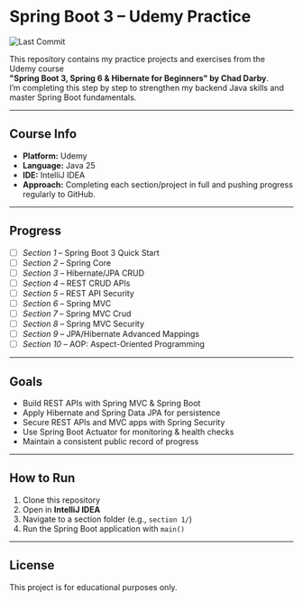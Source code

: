 # Spring Boot 3 – Udemy Practice

![Last Commit](https://img.shields.io/github/last-commit/zyad23e/spring-boot-practice?style=flat-square)

This repository contains my practice projects and exercises from the Udemy course  
**"Spring Boot 3, Spring 6 & Hibernate for Beginners" by Chad Darby**.  
I’m completing this step by step to strengthen my backend Java skills and master Spring Boot fundamentals.

---

## Course Info
- **Platform:** Udemy  
- **Language:** Java 25  
- **IDE:** IntelliJ IDEA  
- **Approach:** Completing each section/project in full and pushing progress regularly to GitHub.

---

## Progress

- [ ] *Section 1* – Spring Boot 3 Quick Start 
- [ ] *Section 2* – Spring Core
- [ ] *Section 3* – Hibernate/JPA CRUD 
- [ ] *Section 4* – REST CRUD APIs 
- [ ] *Section 5* – REST API Security
- [ ] *Section 6* – Spring MVC 
- [ ] *Section 7* – Spring MVC Crud  
- [ ] *Section 8* – Spring MVC Security 
- [ ] *Section 9* – JPA/Hibernate Advanced Mappings
- [ ] *Section 10* – AOP: Aspect-Oriented Programming

---

## Goals
- Build REST APIs with Spring MVC & Spring Boot  
- Apply Hibernate and Spring Data JPA for persistence  
- Secure REST APIs and MVC apps with Spring Security  
- Use Spring Boot Actuator for monitoring & health checks  
- Maintain a consistent public record of progress

---

## How to Run
1. Clone this repository  
2. Open in **IntelliJ IDEA**  
3. Navigate to a section folder (e.g., `section 1/`)  
4. Run the Spring Boot application with `main()`  

---

## License
This project is for educational purposes only.

